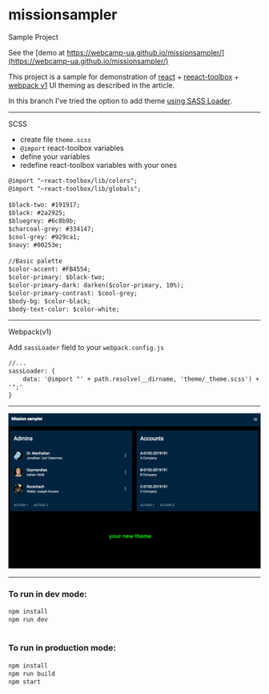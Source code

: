 # missionsampler
Sample Project

See the [demo at https://webcamp-ua.github.io/missionsampler/](https://webcamp-ua.github.io/missionsampler/)

This project is a sample for demonstration of [react](https://facebook.github.io/react/) + [reeact-toolbox](http://react-toolbox.com/#/) + [webpack v1](https://webpack.github.io/) UI theming as described in the article.

In this branch I've tried the option to add theme [using SASS Loader](https://github.com/react-toolbox/react-toolbox/tree/master#using-sass-loader).

---
SCSS

- create file `theme.scss`
- `@import` react-toolbox variables
- define your variables
- redefine react-toolbox variables with your ones

```
@import "~react-toolbox/lib/colors";
@import "~react-toolbox/lib/globals";

$black-two: #191917;
$black: #2a2925;
$bluegrey: #6c8b9b;
$charcoal-grey: #334147;
$cool-grey: #929ca1;
$navy: #00253e;

//Basic palette
$color-accent: #FB4554;
$color-primary: $black-two;
$color-primary-dark: darken($color-primary, 10%);
$color-primary-contrast: $cool-grey;
$body-bg: $color-black;
$body-text-color: $color-white;
```

---
Webpack(v1)

Add `sassLoader` field to your `webpack.config.js`

```
//... 
sassLoader: {
    data: '@import "' + path.resolve(__dirname, 'theme/_theme.scss') + '";'
}
```

---
![screenshot](Mission_sampler.png)

---

### To run in dev mode:
 
``` 
npm install
npm run dev 
 
```
 
### To run in production mode:
 
``` 
npm install
npm run build
npm start

```

